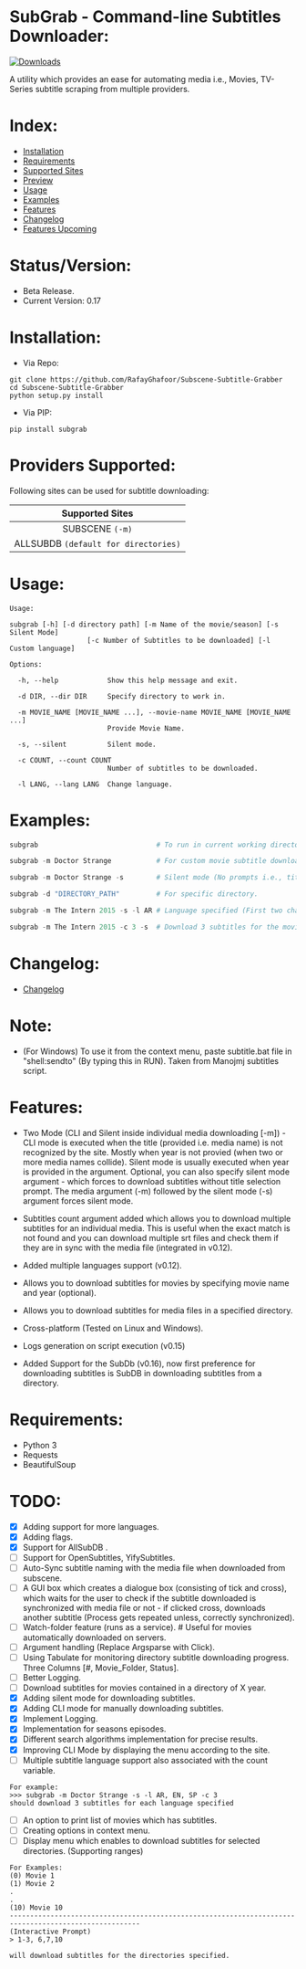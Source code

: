 # SubGrab - Command-line Subtitles Downloader:
[![Downloads](http://pepy.tech/badge/subgrab)](http://pepy.tech/count/subgrab)

A utility which provides an ease for automating media i.e., Movies, TV-Series subtitle scraping from multiple providers.

# Index:
* [Installation](https://github.com/RafayGhafoor/Subscene-Subtitle-Grabber#installation)
* [Requirements](https://github.com/RafayGhafoor/Subscene-Subtitle-Grabber#requirements)
* [Supported Sites](https://github.com/RafayGhafoor/Subscene-Subtitle-Grabber#providers-supported)
* [Preview](https://github.com/RafayGhafoor/Subscene-Subtitle-Grabber#preview)
* [Usage](https://github.com/RafayGhafoor/Subscene-Subtitle-Grabber#usage)
* [Examples](https://github.com/RafayGhafoor/Subscene-Subtitle-Grabber#examples)
* [Features](https://github.com/RafayGhafoor/Subscene-Subtitle-Grabber#features)
* [Changelog](https://github.com/RafayGhafoor/Subscene-Subtitle-Grabber#changelog)
* [Features Upcoming](https://github.com/RafayGhafoor/Subscene-Subtitle-Grabber#todo)

# Status/Version:

- Beta Release.
- Current Version: 0.17

# Installation:

* Via Repo:
```
git clone https://github.com/RafayGhafoor/Subscene-Subtitle-Grabber
cd Subscene-Subtitle-Grabber
python setup.py install
```

* Via PIP:

`pip install subgrab`

# Providers Supported:
Following sites can be used for subtitle downloading:

<center>

| Supported Sites |
| :--------------: |
| SUBSCENE ```(-m)``` |
| ALLSUBDB ```(default for directories)``` |

</center>


# Usage:

```
Usage:

subgrab [-h] [-d directory path] [-m Name of the movie/season] [-s Silent Mode]
                   [-c Number of Subtitles to be downloaded] [-l Custom language]

Options:

  -h, --help            Show this help message and exit.

  -d DIR, --dir DIR     Specify directory to work in.

  -m MOVIE_NAME [MOVIE_NAME ...], --movie-name MOVIE_NAME [MOVIE_NAME ...]
                        Provide Movie Name.

  -s, --silent          Silent mode.

  -c COUNT, --count COUNT
                        Number of subtitles to be downloaded.

  -l LANG, --lang LANG  Change language.

```

# Examples:

```python
subgrab                             # To run in current working directory.

subgrab -m Doctor Strange           # For custom movie subtitle download.

subgrab -m Doctor Strange -s        # Silent mode (No prompts i.e., title selection [if not found]).

subgrab -d "DIRECTORY_PATH"         # For specific directory.

subgrab -m The Intern 2015 -s -l AR # Language specified (First two characters of the language).

subgrab -m The Intern 2015 -c 3 -s  # Download 3 subtitles for the movie.
```

# Changelog:

* [Changelog](https://github.com/RafayGhafoor/Subscene-Subtitle-Grabber/blob/master/changelog.rst)

# Note:

- (For Windows) To use it from the context menu, paste subtitle.bat file in "shell:sendto" (By typing this in RUN).
Taken from Manojmj subtitles script.

# Features:

- Two Mode (CLI and Silent inside individual media downloading [-m]) - CLI mode is executed when the title (provided i.e. media name) is not recognized by the site. Mostly when year is not provied (when two or more media names collide). Silent mode is usually executed when year is provided in the argument. Optional, you can also specify silent mode argument - which forces to download subtitles without title selection prompt. The media argument (-m) followed by the silent mode (-s) argument forces silent mode.

- Subtitles count argument added which allows you to download multiple subtitles for an individual media. This is useful when the exact match is not found and you can download multiple srt files and check them if they are in sync with the media file (integrated in v0.12).

- Added multiple languages support (v0.12).

- Allows you to download subtitles for movies by specifying movie name and year (optional).

- Allows you to download subtitles for media files in a specified directory.

- Cross-platform (Tested on Linux and Windows).

- Logs generation on script execution (v0.15)

- Added Support for the SubDb (v0.16), now first preference for downloading subtitles is SubDB in downloading subtitles from a directory.

# Requirements:

- Python 3
- Requests
- BeautifulSoup

# TODO:

- [x] Adding support for more languages.
- [x] Adding flags.
- [X] Support for AllSubDB .
- [ ] Support for OpenSubtitles, YifySubtitles.
- [ ] Auto-Sync subtitle naming with the media file when downloaded from subscene.
- [ ] A GUI box which creates a dialogue box (consisting of tick and cross), which waits for the user to check if the subtitle downloaded is synchronized with media file or not - if clicked cross, downloads another subtitle (Process gets repeated unless, correctly synchronized).
- [ ] Watch-folder feature (runs as a service). # Useful for movies automatically downloaded on servers.
- [ ] Argument handling (Replace Argsparse with Click).
- [ ] Using Tabulate for monitoring directory subtitle downloading progress. Three Columns [#, Movie_Folder, Status].
- [ ] Better Logging.
- [ ] Download subtitles for movies contained in a directory of X year.
- [X] Adding silent mode for downloading subtitles.
- [X] Adding CLI mode for manually downloading subtitles.
- [X] Implement Logging.
- [X] Implementation for seasons episodes.
- [X] Different search algorithms implementation for precise results.
- [X] Improving CLI Mode by displaying the menu according to the site.
- [ ] Multiple subtitle language support also associated with the count variable.

```
For example:
>>> subgrab -m Doctor Strange -s -l AR, EN, SP -c 3
should download 3 subtitles for each language specified
```

- [ ] An option to print list of movies which has subtitles.
- [ ] Creating options in context menu.
- [ ] Display menu which enables to download subtitles for selected directories. (Supporting ranges)

```
For Examples:
(0) Movie 1
(1) Movie 2
.
.
(10) Movie 10
------------------------------------------------------------------------------------------------------
(Interactive Prompt)
> 1-3, 6,7,10

will download subtitles for the directories specified.
```
